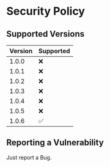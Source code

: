 # Security Policy

## Supported Versions

| Version | Supported          |
| ------- | ------------------ |
| 1.0.0   | :x:                |
| 1.0.1   | :x:                |
| 1.0.2   | :x:                |
| 1.0.3   | :x:                |
| 1.0.4   | :x:                |
| 1.0.5   | :x: |
| 1.0.6   | :white_check_mark: |

## Reporting a Vulnerability
Just report a Bug.
